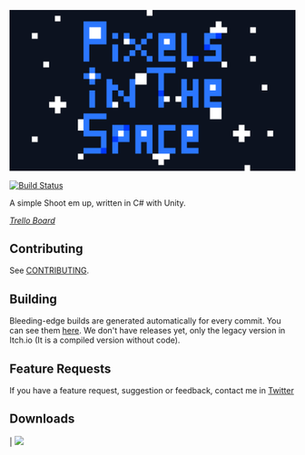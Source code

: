 ![Logo](Assets/Images/Logos/Logo.png)

[![Build Status](https://github.com/QuantumRevenant/PixelsInTheSpace/actions)](https://github.com/QuantumRevenant/PixelsInTheSpace/actions)
<!-- [![Discord](https://img.shields.io/discord/391020510269669376.svg?logo=discord&logoColor=white&logoWidth=20&labelColor=7289DA&label=Discord&color=17cf48)](https://discord.gg/mindustry)   -->

A simple Shoot em up, written in C# with Unity.

_[Trello Board](https://trello.com/b/QtfrrCa4/pixels-in-the-space)_  
<!-- _[Wiki](https://mindustrygame.github.io/wiki)_  
_[Javadoc](https://mindustrygame.github.io/docs/)_  -->

## Contributing

See [CONTRIBUTING](CONTRIBUTING.md).

## Building

Bleeding-edge builds are generated automatically for every commit. You can see them [here](https://github.com/QuantumRevenant/PixelsInTheSpace/releases). We don't have releases yet, only the legacy version in Itch.io (It is a compiled version without code).

## Feature Requests

If you have a feature request, suggestion or feedback, contact me in [Twitter](https://twitter.com/QuantumRevenant)
<!-- Post feature requests, suggestions and feedback [here](https://github.com/Anuken/Mindustry-Suggestions/issues/new/choose). -->

## Downloads

| [![](https://static.itch.io/images/badge.svg)](https://quantumrevenant.itch.io/pixels-in-the-space)
